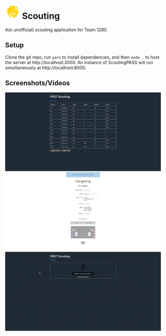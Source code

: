 # ![Logo](./images/C-Biscuit.png) Scouting

A(n unofficial) scouting application for Team 1280.

## Setup

Clone the git repo, run `yarn` to install dependencies, and then `node .` to host the server at http://localhost:3000. An instance of ScoutingPASS will run simultaneously at http://localhost:8000.

## Screenshots/Videos

![Screenshot of the data viewing page](./images/dataPage.png)
![Screenshot of ScoutingPASS integration](./images/generatePage.png)
![Demo GIF of the application](./images/demo.gif)
